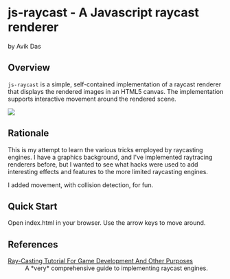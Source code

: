 js-raycast - A Javascript raycast renderer
==========================================

by Avik Das

Overview
--------

`js-raycast` is a simple, self-contained implementation of a raycast renderer
that displays the rendered images in an HTML5 canvas. The implementation
supports interactive movement around the rendered scene.

![](https://raw.githubusercontent.com/avik-das/js-raycast/master/screenshots/basic.png)

Rationale
---------

This is my attempt to learn the various tricks employed by raycasting engines.
I have a graphics background, and I've implemented raytracing renderers before,
but I wanted to see what hacks were used to add interesting effects and
features to the more limited raycasting engines.

I added movement, with collision detection, for fun.

Quick Start
-----------

Open index.html in your browser. Use the arrow keys to move around.

References
----------

<dl>
  <dt><a href="http://www.permadi.com/tutorial/raycast/index.html">Ray-Casting Tutorial For Game Development And Other Purposes</a></dt>
  <dd>A *very* comprehensive guide to implementing raycast engines.</dd>
</dl>

